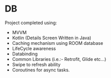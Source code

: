 # DB

Project completed using:
 - MVVM
 - Kotlin (Details Screen Written in Java)
 - Caching mechanism using ROOM database
 - LifeCycle awareness 
 - Databinding 
 - Common Libraries (i.e.:- Retrofit, Glide etc...)
 - Swipe to refresh ability 
 - Coroutines for async tasks.
